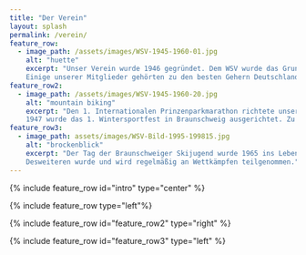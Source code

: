 ```yaml
---
title: "Der Verein"
layout: splash
permalink: /verein/
feature_row:
  - image_path: /assets/images/WSV-1945-1960-01.jpg
    alt: "huette"
    excerpt: "Unser Verein wurde 1946 gegründet. Dem WSV wurde das Grundstück nebens Ruine zugesprochen und unsere Vereinsgründer begannen, die Hütte aufzubauen. Auch den folgenden Generation lag diese sehr am Herzen, so haben wir heute ein Vereinshaus, das sich sehen lassen kann.Auch sportlich können wir einiges Vorweisen.
    Einige unserer Mitglieder gehörten zu den besten Gehern Deutschlands. Sie waren Deutscher Mannschaftsmeister und mehrfache Deutsche Juniorenmeister."
feature_row2:
  - image_path: /assets/images/WSV-1945-1960-20.jpg
    alt: "mountain biking"
    excerpt: "Den 1. Internationalen Prinzenparkmarathon richtete unser Verein 1946 aus. Hier nahmen mehrere Hundert Teilnehmern, unteranderem aus Schweden, Dänemark und der Schweiz teil. Die Veranstaltung über 15km Laufen oder 25km Gehen fand 8 Mal statt. 
    1947 wurde das 1. Wintersportfest in Braunschweig ausgerichtet. Zu diesem Zweck wurde eine Sprungschanze am Nussberg errichtet und das erste und einzige Skispringen in Braunschweig durchgeführt. (Leider haben wir von dieser Schanze kein Bild mehr. Wir würden uns sehr freuen, wenn uns jemand eins zusenden könnte.)"
feature_row3:
  - image_path: assets/images/WSV-Bild-1995-199815.jpg
    alt: "brockenblick"
    excerpt: "Der Tag der Braunschweiger Skijugend wurde 1965 ins Leben gerufen. Die Teilnahme war ausschließlich den Braunschweiger Schulen vorbehalten. Nachdem aber 1969 bereits die Marke von 1000 Teilnehmern durchbrochen wurde, mussten wir diese Veranstaltung leider aufgeben. Der Standort Torfhaus hat dies nicht mehr hergegeben.
    Desweiteren wurde und wird regelmäßig an Wettkämpfen teilgenommen."
---
```


{% include feature_row id="intro" type="center" %}

{% include feature_row type="left"%}

{% include feature_row id="feature_row2" type="right" %}

{% include feature_row id="feature_row3" type="left" %}


